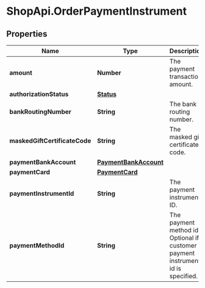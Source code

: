 # ShopApi.OrderPaymentInstrument

## Properties

Name | Type | Description | Notes
------------ | ------------- | ------------- | -------------
**amount** | **Number** | The payment transaction amount. | [optional] 
**authorizationStatus** | [**Status**](Status.md) |  | [optional] 
**bankRoutingNumber** | **String** | The bank routing number. | [optional] 
**maskedGiftCertificateCode** | **String** | The masked gift certificate code. | [optional] 
**paymentBankAccount** | [**PaymentBankAccount**](PaymentBankAccount.md) |  | [optional] 
**paymentCard** | [**PaymentCard**](PaymentCard.md) |  | [optional] 
**paymentInstrumentId** | **String** | The payment instrument ID. | [optional] 
**paymentMethodId** | **String** | The payment method id. Optional if a customer payment instrument id is specified. | [optional] 


